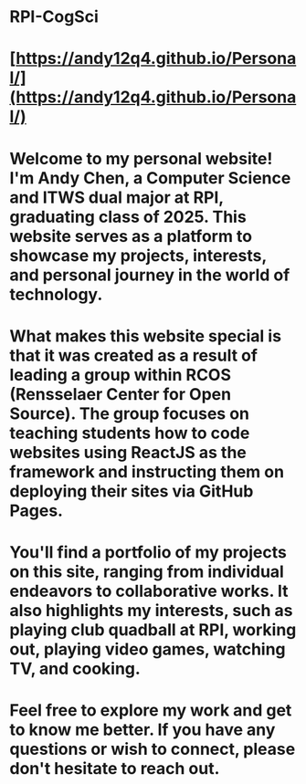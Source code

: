 # RPI-CogSci

# [https://andy12q4.github.io/Personal/](https://andy12q4.github.io/Personal/)

# Welcome to my personal website! I'm Andy Chen, a Computer Science and ITWS dual major at RPI, graduating class of 2025. This website serves as a platform to showcase my projects, interests, and personal journey in the world of technology.

# What makes this website special is that it was created as a result of leading a group within RCOS (Rensselaer Center for Open Source). The group focuses on teaching students how to code websites using ReactJS as the framework and instructing them on deploying their sites via GitHub Pages.

# You'll find a portfolio of my projects on this site, ranging from individual endeavors to collaborative works. It also highlights my interests, such as playing club quadball at RPI, working out, playing video games, watching TV, and cooking.

# Feel free to explore my work and get to know me better. If you have any questions or wish to connect, please don't hesitate to reach out.

